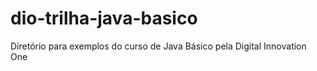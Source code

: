 # dio-trilha-java-basico
Diretório para exemplos do curso de Java Básico pela Digital Innovation One

